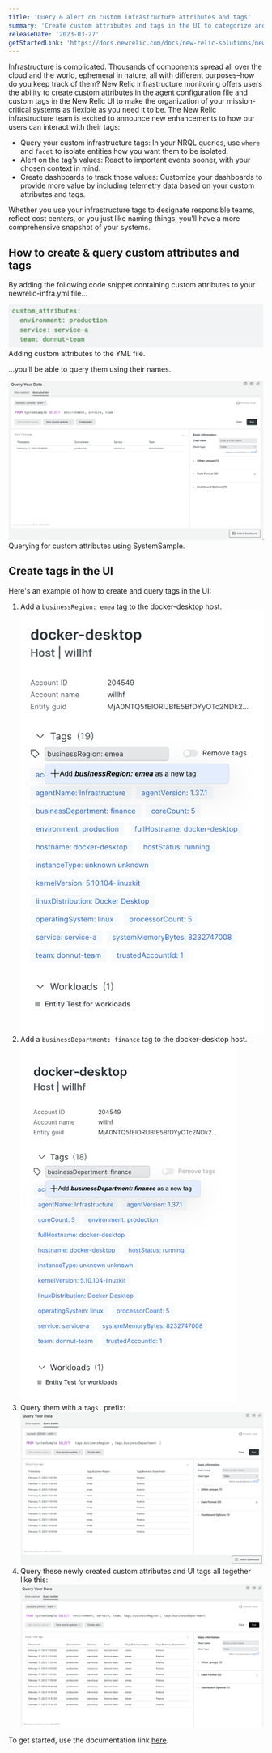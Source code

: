 ```yaml
---
title: 'Query & alert on custom infrastructure attributes and tags'
summary: 'Create custom attributes and tags in the UI to categorize and query your infrastructure entities'
releaseDate: '2023-03-27'
getStartedLink: 'https://docs.newrelic.com/docs/new-relic-solutions/new-relic-one/core-concepts/use-tags-help-organize-find-your-data/#query-infra-tags'
---
```


Infrastructure is complicated. Thousands of components spread all over the cloud and the world, ephemeral in nature, all with different purposes–how do you keep track of them? New Relic infrastructure monitoring offers users the ability to create custom attributes in the agent configuration file and custom tags in the New Relic UI to make the organization of your mission-critical systems as flexible as you need it to be. The New Relic infrastructure team is excited to announce new enhancements to how our users can interact with their tags:

* Query your custom infrastructure tags: In your NRQL queries, use `where` and `facet` to isolate entities how you want them to be isolated.
* Alert on the tag’s values: React to important events sooner, with your chosen context in mind.
* Create dashboards to track those values: Customize your dashboards to provide more value by including telemetry data based on your custom attributes and tags.

Whether you use your infrastructure tags to designate responsible teams, reflect cost centers, or you just like naming things, you’ll have a more comprehensive snapshot of your systems.

## How to create & query custom attributes and tags

By adding the following code snippet containing custom attributes to your newrelic-infra.yml file...

![Adding custom attributes to the YML file.](./images/adding-custom-attributes.png "Adding custom attributes to the YML file.")
Adding custom attributes to the YML file.

...you’ll be able to query them using their names.

![Querying for custom attributes using SystemSample.](./images/query-for-attributes.png "Querying for custom attributes using SystemSample.")
Querying for custom attributes using SystemSample.

## Create tags in the UI

Here's an example of how to create and query tags in the UI:

1. Add a `businessRegion: emea` tag to the docker-desktop host.
    ![Adding a “businessRegion: emea” tag to the docker-desktop host.](./images/adding-business-region-ui-tag.png "Adding a “businessRegion: emea” tag to the docker-desktop host.")
2. Add a `businessDepartment: finance` tag to the docker-desktop host.
    ![Adding a “businessDepartment: finance” tag to the docker-desktop host.](./images/adding-business-department-ui-tag.png "Adding a “businessDepartment: finance” tag to the docker-desktop host.")
3. Query them with a `tags.` prefix:
    ![And then query them with a tags. prefix.](./images/query-for-ui-tags.png "And then query them with a tags. prefix.")
4. Query these newly created custom attributes and UI tags all together like this:
    ![Querying these newly created custom attributes and UI tags all together.](./images/querying-attributes-and-tags-as-table.png "Querying these newly created custom attributes and UI tags all together.")

To get started, use the documentation link [here](https://docs.newrelic.com/docs/new-relic-solutions/new-relic-one/core-concepts/use-tags-help-organize-find-your-data/#query-infra-tags).
